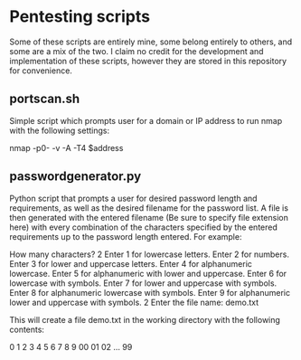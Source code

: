 # Pentesting scripts
Some of these scripts are entirely mine, some belong entirely to others, and some are a mix of the two. I claim no credit for the development and implementation of these scripts, however they are stored in this repository for convenience.


## portscan.sh
Simple script which prompts user for a domain or IP address to run nmap with the following settings:

nmap -p0- -v -A -T4 $address

## passwordgenerator.py
Python script that prompts a user for desired password length and requirements, as well as the desired filename for the password list.
A file is then generated with the entered filename (Be sure to specify file extension here) with every combination of the characters specified by the entered requirements up to the password length entered. For example:

  How many characters?
  2
  Enter 1 for lowercase letters.
  Enter 2 for numbers.
  Enter 3 for lower and uppercase letters.
  Enter 4 for alphanumeric lowercase.
  Enter 5 for alphanumeric with lower and uppercase.
  Enter 6 for lowercase with symbols.
  Enter 7 for lower and uppercase with symbols.
  Enter 8 for alphanumeric lowercase with symbols.
  Enter 9 for alphanumeric lower and uppercase with symbols.
  2
  Enter the file name:
  demo.txt
  
This will create a file demo.txt in the working directory with the following contents:

  0
  1
  2
  3
  4
  5
  6
  7
  8
  9
  00
  01
  02
  ...
  99
